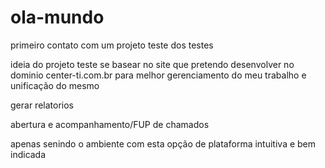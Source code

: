 # ola-mundo
primeiro contato com um projeto teste dos testes 

ideia do projeto teste se basear no site que pretendo desenvolver no dominio center-ti.com.br para melhor gerenciamento do meu trabalho e unificação do mesmo

gerar relatorios

abertura e acompanhamento/FUP de chamados

apenas senindo o ambiente com esta opção de plataforma intuitiva e bem indicada
